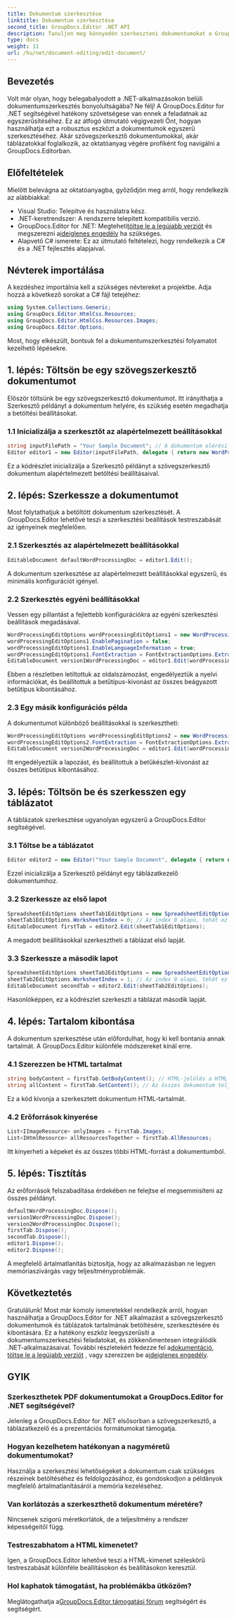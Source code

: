 ```yaml
---
title: Dokumentum szerkesztése
linktitle: Dokumentum szerkesztése
second_title: GroupDocs.Editor .NET API
description: Tanuljon meg könnyedén szerkeszteni dokumentumokat a GroupDocs.Editor for .NET segítségével. Lépésről lépésre útmutató szövegszerkesztő és táblázatkezelő fájlokhoz.
type: docs
weight: 11
url: /hu/net/document-editing/edit-document/
---
```

## Bevezetés
Volt már olyan, hogy belegabalyodott a .NET-alkalmazásokon belüli dokumentumszerkesztés bonyolultságába? Ne félj! A GroupDocs.Editor for .NET segítségével hatékony szövetségese van ennek a feladatnak az egyszerűsítéséhez. Ez az átfogó útmutató végigvezeti Önt, hogyan használhatja ezt a robusztus eszközt a dokumentumok egyszerű szerkesztéséhez. Akár szövegszerkesztő dokumentumokkal, akár táblázatokkal foglalkozik, az oktatóanyag végére profiként fog navigálni a GroupDocs.Editorban.
## Előfeltételek
Mielőtt belevágna az oktatóanyagba, győződjön meg arról, hogy rendelkezik az alábbiakkal:
- Visual Studio: Telepítve és használatra kész.
- .NET-keretrendszer: A rendszerre telepített kompatibilis verzió.
-  GroupDocs.Editor for .NET: Megteheti[töltse le a legújabb verziót](https://releases.groupdocs.com/editor/net/) és megszerezni a[ideiglenes engedély](https://purchase.groupdocs.com/temporary-license/) ha szükséges.
- Alapvető C# ismerete: Ez az útmutató feltételezi, hogy rendelkezik a C# és a .NET fejlesztés alapjaival.
## Névterek importálása
A kezdéshez importálnia kell a szükséges névtereket a projektbe. Adja hozzá a következő sorokat a C# fájl tetejéhez:
```csharp
using System.Collections.Generic;
using GroupDocs.Editor.HtmlCss.Resources;
using GroupDocs.Editor.HtmlCss.Resources.Images;
using GroupDocs.Editor.Options;
```
Most, hogy elkészült, bontsuk fel a dokumentumszerkesztési folyamatot kezelhető lépésekre.
## 1. lépés: Töltsön be egy szövegszerkesztő dokumentumot
Először töltsünk be egy szövegszerkesztő dokumentumot. Itt irányíthatja a Szerkesztő példányt a dokumentum helyére, és szükség esetén megadhatja a betöltési beállításokat.
### 1.1 Inicializálja a szerkesztőt az alapértelmezett beállításokkal
```csharp
string inputFilePath = "Your Sample Document"; // A dokumentum elérési útja
Editor editor1 = new Editor(inputFilePath, delegate { return new WordProcessingLoadOptions(); });
```
Ez a kódrészlet inicializálja a Szerkesztő példányt a szövegszerkesztő dokumentum alapértelmezett betöltési beállításaival.
## 2. lépés: Szerkessze a dokumentumot
Most folytathatjuk a betöltött dokumentum szerkesztését. A GroupDocs.Editor lehetővé teszi a szerkesztési beállítások testreszabását az igényeinek megfelelően.
### 2.1 Szerkesztés az alapértelmezett beállításokkal
```csharp
EditableDocument defaultWordProcessingDoc = editor1.Edit();
```
A dokumentum szerkesztése az alapértelmezett beállításokkal egyszerű, és minimális konfigurációt igényel.
### 2.2 Szerkesztés egyéni beállításokkal
Vessen egy pillantást a fejlettebb konfigurációkra az egyéni szerkesztési beállítások megadásával.
```csharp
WordProcessingEditOptions wordProcessingEditOptions1 = new WordProcessingEditOptions();
wordProcessingEditOptions1.EnablePagination = false;
wordProcessingEditOptions1.EnableLanguageInformation = true;
wordProcessingEditOptions1.FontExtraction = FontExtractionOptions.ExtractAllEmbedded;
EditableDocument version1WordProcessingDoc = editor1.Edit(wordProcessingEditOptions1);
```
Ebben a részletben letiltottuk az oldalszámozást, engedélyeztük a nyelvi információkat, és beállítottuk a betűtípus-kivonást az összes beágyazott betűtípus kibontásához.
### 2.3 Egy másik konfigurációs példa
A dokumentumot különböző beállításokkal is szerkesztheti:
```csharp
WordProcessingEditOptions wordProcessingEditOptions2 = new WordProcessingEditOptions(true);
wordProcessingEditOptions2.FontExtraction = FontExtractionOptions.ExtractAll;
EditableDocument version2WordProcessingDoc = editor1.Edit(wordProcessingEditOptions2);
```
Itt engedélyeztük a lapozást, és beállítottuk a betűkészlet-kivonást az összes betűtípus kibontásához.
## 3. lépés: Töltsön be és szerkesszen egy táblázatot
A táblázatok szerkesztése ugyanolyan egyszerű a GroupDocs.Editor segítségével.
### 3.1 Töltse be a táblázatot
```csharp
Editor editor2 = new Editor("Your Sample Document", delegate { return new SpreadsheetLoadOptions(); });
```
Ezzel inicializálja a Szerkesztő példányt egy táblázatkezelő dokumentumhoz.
### 3.2 Szerkessze az első lapot
```csharp
SpreadsheetEditOptions sheetTab1EditOptions = new SpreadsheetEditOptions();
sheetTab1EditOptions.WorksheetIndex = 0; // Az index 0 alapú, tehát ez az első lap
EditableDocument firstTab = editor2.Edit(sheetTab1EditOptions);
```
A megadott beállításokkal szerkesztheti a táblázat első lapját.
### 3.3 Szerkessze a második lapot
```csharp
SpreadsheetEditOptions sheetTab2EditOptions = new SpreadsheetEditOptions();
sheetTab2EditOptions.WorksheetIndex = 1; // Az index 0 alapú, tehát ez a második lap
EditableDocument secondTab = editor2.Edit(sheetTab2EditOptions);
```
Hasonlóképpen, ez a kódrészlet szerkeszti a táblázat második lapját.
## 4. lépés: Tartalom kibontása
A dokumentum szerkesztése után előfordulhat, hogy ki kell bontania annak tartalmát. A GroupDocs.Editor különféle módszereket kínál erre.
### 4.1 Szerezzen be HTML tartalmat
```csharp
string bodyContent = firstTab.GetBodyContent(); // HTML-jelölés a HTML->BODY elemen belülről
string allContent = firstTab.GetContent(); // Az összes dokumentum teljes HTML-jelölése, beleértve a HTML->HEAD fejlécet és annak tartalmát
```
Ez a kód kivonja a szerkesztett dokumentum HTML-tartalmát.
### 4.2 Erőforrások kinyerése
```csharp
List<IImageResource> onlyImages = firstTab.Images;
List<IHtmlResource> allResourcesTogether = firstTab.AllResources;
```
Itt kinyerheti a képeket és az összes többi HTML-forrást a dokumentumból.
## 5. lépés: Tisztítás
Az erőforrások felszabadítása érdekében ne felejtse el megsemmisíteni az összes példányt.
```csharp
defaultWordProcessingDoc.Dispose();
version1WordProcessingDoc.Dispose();
version2WordProcessingDoc.Dispose();
firstTab.Dispose();
secondTab.Dispose();
editor1.Dispose();
editor2.Dispose();
```
A megfelelő ártalmatlanítás biztosítja, hogy az alkalmazásban ne legyen memóriaszivárgás vagy teljesítményproblémák.
## Következtetés
 Gratulálunk! Most már komoly ismeretekkel rendelkezik arról, hogyan használhatja a GroupDocs.Editor for .NET alkalmazást a szövegszerkesztő dokumentumok és táblázatok tartalmának betöltésére, szerkesztésére és kibontására. Ez a hatékony eszköz leegyszerűsíti a dokumentumszerkesztési feladatokat, és zökkenőmentesen integrálódik .NET-alkalmazásaival. További részletekért fedezze fel a[dokumentáció](https://reference.groupdocs.com/editor/net/), [töltse le a legújabb verziót](https://releases.groupdocs.com/editor/net/) , vagy szerezzen be a[ideiglenes engedély](https://purchase.groupdocs.com/temporary-license/).
## GYIK
### Szerkeszthetek PDF dokumentumokat a GroupDocs.Editor for .NET segítségével?
Jelenleg a GroupDocs.Editor for .NET elsősorban a szövegszerkesztő, a táblázatkezelő és a prezentációs formátumokat támogatja.
### Hogyan kezelhetem hatékonyan a nagyméretű dokumentumokat?
Használja a szerkesztési lehetőségeket a dokumentum csak szükséges részeinek betöltéséhez és feldolgozásához, és gondoskodjon a példányok megfelelő ártalmatlanításáról a memória kezeléséhez.
### Van korlátozás a szerkeszthető dokumentum méretére?
Nincsenek szigorú méretkorlátok, de a teljesítmény a rendszer képességeitől függ.
### Testreszabhatom a HTML kimenetet?
Igen, a GroupDocs.Editor lehetővé teszi a HTML-kimenet széleskörű testreszabását különféle beállításokon és beállításokon keresztül.
### Hol kaphatok támogatást, ha problémákba ütközöm?
 Meglátogathatja a[GroupDocs.Editor támogatási fórum](https://forum.groupdocs.com/c/editor/20) segítségért és segítségért.